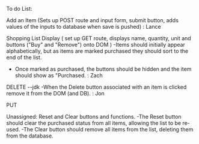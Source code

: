 To do List: 

Add an Item (Sets up POST route and input form, submit button, adds values of the inputs to database when save is pushed) : Lance


Shopping List Display ( set up GET route, displays name, quantity, unit and buttons ("Buy" and "Remove") onto DOM )
-Items should initially appear alphabetically, but as items are marked purchased they should sort to the end of the list.
- Once marked as purchased, the buttons should be hidden and the item should show as "Purchased. : Zach 



DELETE --jdk
-When the Delete button associated with an item is clicked remove it from the DOM (and DB).
: Jon

PUT 



Unassigned:
Reset and Clear buttons and functions.
-The Reset button should clear the purchased status from all items, allowing the list to be re-used. 
-The Clear button should remove all items from the list, deleting them from the database.